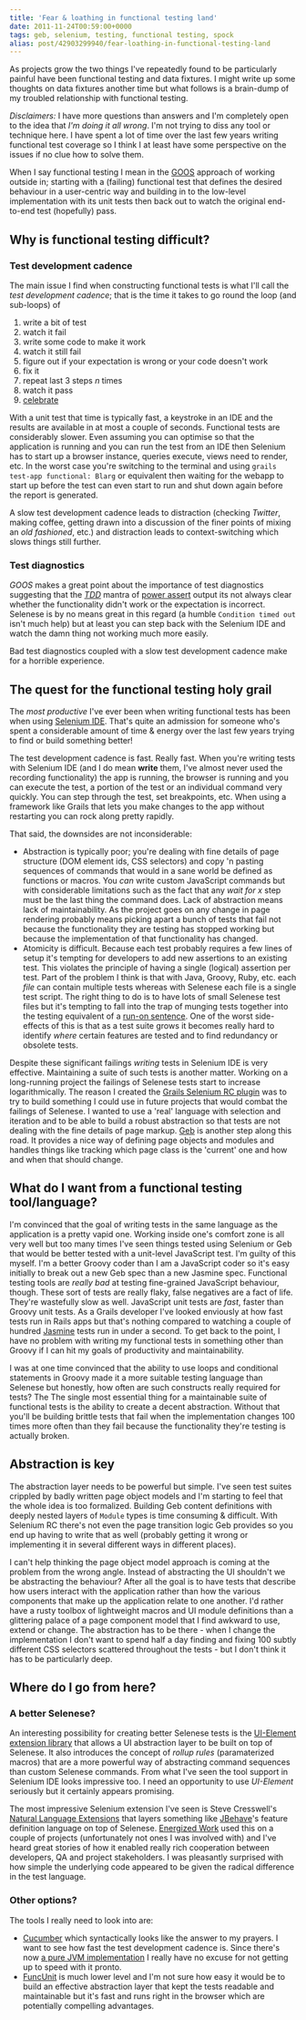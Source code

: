 ```yaml
---
title: 'Fear & loathing in functional testing land'
date: 2011-11-24T00:59:00+0000
tags: geb, selenium, testing, functional testing, spock
alias: post/42903299940/fear-loathing-in-functional-testing-land
---
```


As projects grow the two things I've repeatedly found to be particularly painful have been functional testing and data fixtures. I might write up some thoughts on data fixtures another time but what follows is a brain-dump of my troubled relationship with functional testing.

_Disclaimers:_ I have more questions than answers and I'm completely open to the idea that _I'm doing it all wrong_. I'm not trying to diss any tool or technique here. I have spent a lot of time over the last few years writing functional test coverage so I think I at least have some perspective on the issues if no clue how to solve them.

<!-- more -->

When I say functional testing I mean in the [GOOS][1] approach of working outside in; starting with a (failing) functional test that defines the desired behaviour in a user-centric way and building in to the low-level implementation with its unit tests then back out to watch the original end-to-end test (hopefully) pass.

## Why is functional testing difficult?

### Test development cadence

The main issue I find when constructing functional tests is what I'll call the _test development cadence_; that is the time it takes to go round the loop (and sub-loops) of

1. write a bit of test
2. watch it fail
3. write some code to make it work
4. watch it still fail
5. figure out if your expectation is wrong or your code doesn't work
6. fix it
7. repeat last 3 steps _n_ times
8. watch it pass
9. [celebrate][4]

With a unit test that time is typically fast, a keystroke in an IDE and the results are available in at most a couple of seconds. Functional tests are considerably slower. Even assuming you can optimise so that the application is running and you can run the test from an IDE then Selenium has to start up a browser instance, queries execute, views need to render, etc. In the worst case you're switching to the terminal and using `grails test-app functional: Blarg` or equivalent then waiting for the webapp to start up before the test can even start to run and shut down again before the report is generated.

A slow test development cadence leads to distraction (checking _Twitter_, making coffee, getting drawn into a discussion of the finer points of mixing an _old fashioned_, etc.) and distraction leads to context-switching which slows things still further.

### Test diagnostics

_GOOS_ makes a great point about the importance of test diagnostics suggesting that the [_TDD_][2] mantra of [power assert][3] output its not always clear whether the functionality didn't work or the expectation is incorrect. Selenese is by no means great in this regard (a humble `Condition timed out` isn't much help) but at least you can step back with the Selenium IDE and watch the damn thing not working much more easily.

Bad test diagnostics coupled with a slow test development cadence make for a horrible experience.

## The quest for the functional testing holy grail

The _most productive_ I've ever been when writing functional tests has been when using [Selenium IDE][5]. That's quite an admission for someone who's spent a considerable amount of time &amp; energy over the last few years trying to find or build something better!

The test development cadence is fast. Really fast. When you're writing tests with Selenium IDE (and I do mean **write** them, I've almost never used the recording functionality) the app is running, the browser is running and you can execute the test, a portion of the test or an individual command very quickly. You can step through the test, set breakpoints, etc. When using a framework like Grails that lets you make changes to the app without restarting you can rock along pretty rapidly.

That said, the downsides are not inconsiderable:

* Abstraction is typically poor; you're dealing with fine details of page structure (DOM element ids, CSS selectors) and copy 'n pasting sequences of commands that would in a sane world be defined as functions or macros. You _can_ write custom JavaScript commands but with considerable limitations such as the fact that any _wait for x_ step must be the last thing the command does. Lack of abstraction means lack of maintainability. As the project goes on any change in page rendering probably means picking apart a bunch of tests that fail not because the functionality they are testing has stopped working but because the implementation of that functionality has changed.
* Atomicity is difficult. Because each test probably requires a few lines of setup it's tempting for developers to add new assertions to an existing test. This violates the principle of having a single (logical) assertion per test. Part of the problem I think is that with Java, Groovy, Ruby, etc. each _file_ can contain multiple tests whereas with Selenese each file is a single test script. The right thing to do is to have lots of small Selenese test files but it's tempting to fall into the trap of munging tests together into the testing equivalent of a [run-on sentence][6]. One of the worst side-effects of this is that as a test suite grows it becomes really hard to identify _where_ certain features are tested and to find redundancy or obsolete tests.

Despite these significant failings _writing_ tests in Selenium IDE is very effective. Maintaining a suite of such tests is another matter. Working on a long-running project the failings of Selenese tests start to increase logarithmically. The reason I created the [Grails Selenium RC plugin][7] was to try to build something I could use in future projects that would combat the failings of Selenese. I wanted to use a 'real' language with selection and iteration and to be able to build a robust abstraction so that tests are not dealing with the fine details of page markup. [Geb][8] is another step along this road. It provides a nice way of defining page objects and modules and handles things like tracking which page class is the 'current' one and how and when that should change.

## What do I want from a functional testing tool/language?

I'm convinced that the goal of writing tests in the same language as the application is a pretty vapid one. Working inside one's comfort zone is all very well but too many times I've seen things tested using Selenium or Geb that would be better tested with a unit-level JavaScript test. I'm guilty of this myself. I'm a better Groovy coder than I am a JavaScript coder so it's easy initially to break out a new Geb spec than a new Jasmine spec. Functional testing tools are _really bad_ at testing fine-grained JavaScript behaviour, though. These sort of tests are really flaky, false negatives are a fact of life. They're wastefully slow as well. JavaScript unit tests are _fast_, faster than Groovy unit tests. As a Grails developer I've looked enviously at how fast tests run in Rails apps but that's nothing compared to watching a couple of hundred [Jasmine][9] tests run in under a second. To get back to the point, I have no problem with writing my functional tests in something other than Groovy if I can hit my goals of productivity and maintainability.

I was at one time convinced that the ability to use loops and conditional statements in Groovy made it a more suitable testing language than Selenese but honestly, how often are such constructs really required for tests? The The single most essential thing for a maintainable suite of functional tests is the ability to create a decent abstraction. Without that you'll be building brittle tests that fail when the implementation changes 100 times more often than they fail because the functionality they're testing is actually broken.

## Abstraction is key

The abstraction layer needs to be powerful but simple. I've seen test suites crippled by badly written page object models and I'm starting to feel that the whole idea is too formalized. Building Geb content definitions with deeply nested layers of `Module` types is time consuming &amp; difficult. With Selenium RC there's not even the page transition logic Geb provides so you end up having to write that as well (probably getting it wrong or implementing it in several different ways in different places).

I can't help thinking the page object model approach is coming at the problem from the wrong angle. Instead of abstracting the UI shouldn't we be abstracting the behaviour? After all the goal is to have tests that describe how users interact with the application rather than how the various components that make up the application relate to one another. I'd rather have a rusty toolbox of lightweight macros and UI module definitions than a glittering palace of a page component model that I find awkward to use, extend or change. The abstraction has to be there - when I change the implementation I don't want to spend half a day finding and fixing 100 subtly different CSS selectors scattered throughout the tests - but I don't think it has to be particularly deep.

## Where do I go from here?

### A better Selenese?

An interesting possibility for creating better Selenese tests is the [UI-Element extension library][10] that allows a UI abstraction layer to be built on top of Selenese. It also introduces the concept of _rollup rules_ (paramaterized macros) that are a more powerful way of abstracting command sequences than custom Selenese commands. From what I've seen the tool support in Selenium IDE looks impressive too. I need an opportunity to use _UI-Element_ seriously but it certainly appears promising.

The most impressive Selenium extension I've seen is Steve Cresswell's [Natural Language Extensions][11] that layers something like [JBehave][12]'s feature definition language on top of Selenese. [Energized Work][13] used this on a couple of projects (unfortunately not ones I was involved with) and I've heard great stories of how it enabled really rich cooperation between developers, QA and project stakeholders. I was pleasantly surprised with how simple the underlying code appeared to be given the radical difference in the test language.

### Other options?

The tools I really need to look into are:

* [Cucumber][14] which syntactically looks like the answer to my prayers. I want to see how fast the test development cadence is. Since there's now [a pure JVM implementation][15] I really have no excuse for not getting up to speed with it pronto.
* [FuncUnit][16] is much lower level and I'm not sure how easy it would be to build an effective abstraction layer that kept the tests readable and maintainable but it's fast and runs right in the browser which are potentially compelling advantages.

[1]: http://grails.org/doc/latest/guide/9.%20Testing.html#9.3%20Functional%20Testing "Growing Object-Oriented Software, Guided By Tests"
[2]: http://en.wikipedia.org/wiki/Test-driven_development "Test-driven development"
[3]: http://jamesshore.com/Blog/Red-Green-Refactor.html "Groovy Power Asserts"
[4]: http://s3.amazonaws.com/kym-assets/entries/icons/original/000/006/548/211092_242669842430795_4056741_n.jpg?1313963401
[5]: http://seleniumhq.org/projects/ide/
[6]: http://en.wikipedia.org/wiki/Run-on_sentence
[7]: http://robfletcher.github.com/grails-selenium-rc/docs/manual/index.html
[8]: http://www.gebish.org/
[9]: http://pivotal.github.com/jasmine/
[10]: http://ttwhy.org/code/ui-doc.html
[11]: https://github.com/energizedwork/selenium-ide-nle
[12]: http://jbehave.org/
[13]: http://energizedwork.com/
[14]: http://cukes.info/
[15]: https://github.com/cucumber/cucumber-jvm/
[16]: http://funcunit.com/

